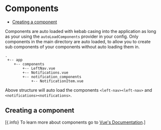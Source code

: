 # Components

- [Creating a component](#creating-a-component)

Components are auto loaded with kebab casing into the application as long as your using the `autoLoadComponents` provider in your config.
Only components in the main directory are auto loaded, to allow you to create sub components of your components without auto loading them in.

    .
     +-- app
        +-- components
            +-- LeftNav.vue
            +-- Notifications.vue
            +-- notification_components
                +-- NotificationItem.vue

Above structure will auto load the components `<left-nav><left-nav>` and `<notifications><notifications>`.

## Creating a component

[{.info} To learn more about components go to [Vue's Documentation](https://vuejs.org/v2/guide/components.html).]
